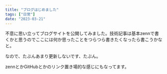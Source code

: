 ```yaml
---
title: "ブログはじめました"
tags: ["日常"]
date: "2023-03-21"
---
```


不意に思い立ってブログサイトを公開してみました。技術記事は基本zennで書くかと思うのでここには何か思ったことをつらつら書きたくなったら書こうかなと。

なので、たぶんあまり更新しないです、たぶん。

zennとかGitHubとかのリンク置き場的な感じにもなってます。
